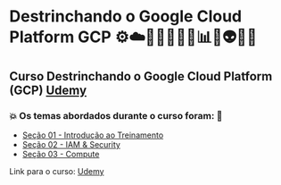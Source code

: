 # Destrinchando o Google Cloud Platform GCP ⚙️☁️🤯👩🏻‍💻🎲📊💾👽🤖🚀
## Curso Destrinchando o Google Cloud Platform (GCP) [Udemy](https://www.udemy.com/course/destrinchando-o-gcp/)
### 💥 Os temas abordados durante o curso foram: 🚀
- [Seção 01 - Introdução ao Treinamento](https://github.com/romulovieira777/Destrinchando_o_Google_Cloud_Platform_GCP/tree/main/Secao_01_Introducao_ao_Treinamento)
- [Seção 02 - IAM & Security](https://github.com/romulovieira777/Destrinchando_o_Google_Cloud_Platform_GCP/tree/main/Secao_02_IAM_%26_Security)
- [Seção 03 - Compute](https://github.com/romulovieira777/Destrinchando_o_Google_Cloud_Platform_GCP/tree/main/Secao_03_Compute)


Link para o curso: [Udemy](https://www.udemy.com/course/destrinchando-o-gcp/)
